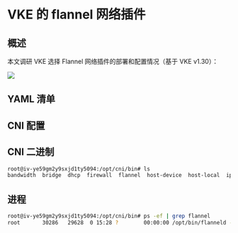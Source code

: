 # VKE 的 flannel 网络插件

## 概述

本文调研 VKE 选择 Flannel 网络插件的部署和配置情况（基于 VKE v1.30）：

![](https://image-host-1251893006.cos.ap-chengdu.myqcloud.com/2025%2F09%2F22%2F20250922152859.png)

## YAML 清单

<Tabs>
  <TabItem value="1" label="kube-flannel-ds">
    <FileBlock file="vendor/volcengine/kube-flannel-ds.yaml" showLineNumbers />
  </TabItem>
  <TabItem value="2" label="kube-flannel-cfg">
    <FileBlock file="vendor/volcengine/kube-flannel-cfg.yaml" showLineNumbers />
  </TabItem>
</Tabs>

## CNI 配置

<FileBlock file="vendor/volcengine/10-flannel.conflist" showLineNumbers language="json" />

## CNI 二进制

```bash
root@iv-ye59gm2y9sxjd1ty5094:/opt/cni/bin# ls
bandwidth  bridge  dhcp  firewall  flannel  host-device  host-local  ipvlan  loopback  macvlan  portmap  ptp  sbr  static  tuning  vlan  vrf
```

## 进程

```bash
root@iv-ye59gm2y9sxjd1ty5094:/opt/cni/bin# ps -ef | grep flannel
root       30286   29628  0 15:28 ?        00:00:00 /opt/bin/flanneld --ip-masq --kube-subnet-mgr
```
